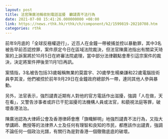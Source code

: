 ```yaml
---
layout: post
title: 法官陳廣池稱收到電話滋擾　籲譴責不法行為
date: 2021-07-08 15:41:26.000000000 +08:00
link: https://news.rthk.hk/rthk/ch/component/k2/1599819-20210708.htm
categories: rthk
---
```


前年9月底的「全球反極權遊行」，近百人在金鐘一帶被捕並控以暴動罪，其中3名被告早前否認控罪，案件原定今日在區域法院裁決，但法官陳廣池指出有關梁天琦案的上訴案將於10月5日在終審法院處理，當中部分法律觀點會牽引這宗案件的裁決，決定將案件押後至11月1日再訊。

案情指，3名被告包括33歲報稱無業的莫震宇、20歲學生楊樂謙和22歲電腦技術員李其浚，他們被控於前年9月29日在金鐘政府總部外一帶，連同其他人參與暴動。

另外，法官表示，強烈譴責近期有人對他的官方電話作出滋擾，強調「人在做，天在看」，又警告涉事者或許已干犯滋擾司法機構人員或法官，和藐視法庭等罪，破壞香港法治。

陳廣池認為大律師公會及香港律師會應「旗幟鮮明」地強烈譴責不法行為，又指大學講師、教授等的法律界人士及任何有理智和良知的市民，都應該作出譴責，強調不論任何一個政治光譜，有關行為是對香港一個徹徹底底的破壞。
